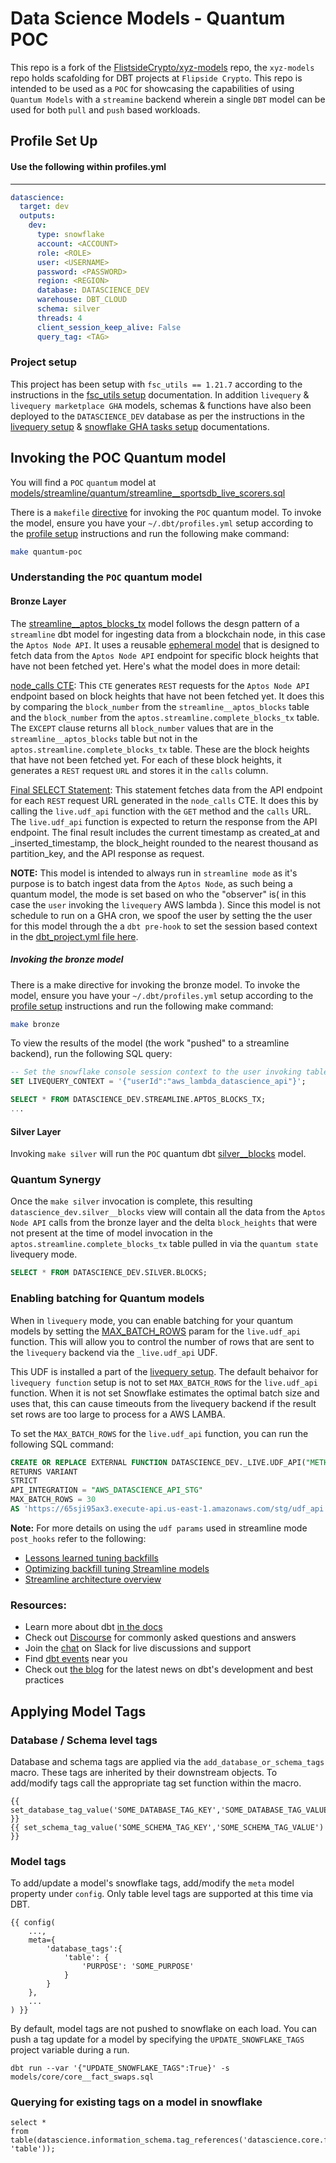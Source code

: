 # Data Science Models - Quantum POC

This repo is a fork of the [FlistsideCrypto/xyz-models](https://github.com/FlipsideCrypto/xyz-models) repo, the `xyz-models` repo holds scafolding for DBT projects at `Flipside Crypto`.  This repo is intended to be used as a `POC` for showcasing the capabilities of using `Quantum Models` with a `streamine` backend wherein a single `DBT` model can be used for both `pull` and `push` based workloads. 

## Profile Set Up

#### Use the following within profiles.yml 
----

```yml
datascience:
  target: dev
  outputs:
    dev:
      type: snowflake
      account: <ACCOUNT>
      role: <ROLE>
      user: <USERNAME>
      password: <PASSWORD>
      region: <REGION>
      database: DATASCIENCE_DEV
      warehouse: DBT_CLOUD
      schema: silver
      threads: 4
      client_session_keep_alive: False
      query_tag: <TAG>
```

### Project setup

This project has been setup with `fsc_utils == 1.21.7` according to the instructions in the [fsc_utils setup](https://github.com/FlipsideCrypto/fsc-utils?tab=readme-ov-file#adding-the-fsc_utils-dbt-package) documentation. In addition `livequery` & `livequery marketplace GHA` models, schemas & functions have also been deployed to the `DATASCIENCE_DEV` database as per the instructions in the [livequery setup](https://github.com/FlipsideCrypto/fsc-utils?tab=readme-ov-file#livequery-functions) & [snowflake GHA tasks setup](https://github.com/flipsideCrypto/fsc-utils?tab=readme-ov-file#snowflake-tasks-for-github-actions) documentations.

## Invoking the POC Quantum model

You will find a `POC` `quantum` model at [models/streamline/quantum/streamline__sportsdb_live_scorers.sql](/models/streamline/quantum/streamline__sportsdb_live_scorers.sql)  

There is a `makefile` [directive](./Makefile#L2) for invoking the `POC` quantum model. To invoke the model, ensure you have your `~/.dbt/profiles.yml` setup according to the [profile setup](#profile-setup) instructions and run the following make command: 

```sh
make quantum-poc
``` 

### Understanding the `POC` quantum model

#### Bronze Layer

The [streamline__aptos_blocks_tx](/models/streamline/quantum/poc/core/streamline__aptos_blocks_tx.sql) model follows the desgn pattern of a `streamline` dbt model for ingesting data from a blockchain node, in this case the `Aptos Node API`. It uses a reusable [ephemeral model](/models/streamline/quantum/poc/core/streamline__aptos_blocks_tx_ephemeral.sql) that is designed to fetch data from the `Aptos Node API` endpoint for specific block heights that have not been fetched yet. Here's what the model does in more detail:

[node_calls CTE](/models/streamline/quantum/poc/core/streamline__aptos_blocks_tx_ephemeral.sql#L6): This `CTE` generates `REST` requests for the `Aptos Node API` endpoint based on block heights that have not been fetched yet. It does this by comparing the `block_number` from the `streamline__aptos_blocks` table and the `block_number` from the `aptos.streamline.complete_blocks_tx` table. The `EXCEPT` clause returns all `block_number` values that are in the `streamline__aptos_blocks` table but not in the `aptos.streamline.complete_blocks_tx` table. These are the block heights that have not been fetched yet. For each of these block heights, it generates a `REST` request `URL` and stores it in the `calls` column.

[Final SELECT Statement](/models/streamline/quantum/poc/core/streamline__aptos_blocks_tx_ephemeral.sql#L26): This statement fetches data from the API endpoint for each `REST` request URL generated in the `node_calls` CTE. It does this by calling the `live.udf_api` function with the `GET` method and the `calls` URL. The `live.udf_api` function is expected to return the response from the API endpoint. The final result includes the current timestamp as created_at and _inserted_timestamp, the block_height rounded to the nearest thousand as partition_key, and the API response as request.

**NOTE:** This model is intended to always run in `streamline mode` as it's purpose is to batch ingest data from the `Aptos Node`, as such being a quantum model, the mode is set based on who the "observer" is( in this case the `user` invoking the `livequery` AWS lambda ). Since this model is not schedule to run on a GHA cron, we spoof the user by setting the the user for this model through the a `dbt pre-hook` to set the session based context in the [dbt_project.yml file here](/dbt_project.yml#L40-47).

##### Invoking the bronze model

There is a make directive for invoking the bronze model. To invoke the model, ensure you have your `~/.dbt/profiles.yml` setup according to the [profile setup](#profile-setup) instructions and run the following make command:

```sh
make bronze
```
To view the results of the model (the work "pushed" to a streamline backend), run the following SQL query:

```sql
-- Set the snowflake console session context to the user invoking table
SET LIVEQUERY_CONTEXT = '{"userId":"aws_lambda_datascience_api"}';

SELECT * FROM DATASCIENCE_DEV.STREAMLINE.APTOS_BLOCKS_TX;
...


```

#### Silver Layer

Invoking `make silver` will run the `POC` quantum dbt [silver__blocks](/models/streamline/quantum/poc/silver/silver__blocks.sql) model. 

### Quantum Synergy

Once the `make silver` invocation is complete, this resulting `datascience_dev.silver__blocks` view will contain all the data from the `Aptos Node API` calls from the bronze layer and the delta `block_heights` that were not present at the time of model invocation in the `aptos.streamline.complete_blocks_tx` table pulled in via the `quantum state` livequery mode.

```sql 
SELECT * FROM DATASCIENCE_DEV.SILVER.BLOCKS;
```

### Enabling batching for Quantum models

When in `livequery` mode, you can enable batching for your quantum models by setting the [MAX_BATCH_ROWS](https://docs.snowflake.com/en/sql-reference/sql/create-external-function) param for the `live.udf_api` function. This will allow you to control the number of rows that are sent to the `livequery` backend via the `_live.udf_api` UDF.

This UDF is installed a part of the [livequery setup](https://github.com/FlipsideCrypto/fsc-utils?tab=readme-ov-file#livequery-functions). The default behaivor for `livequery function` setup is not to set `MAX_BATCH_ROWS` for the `live.udf_api` function. When it is not set Snowflake estimates the optimal batch size and uses that, this can cause timeouts from the livequery backend if the result set rows are too large to process for a AWS LAMBA.

To set the `MAX_BATCH_ROWS` for the `live.udf_api` function, you can run the following SQL command:


```sql
CREATE OR REPLACE EXTERNAL FUNCTION DATASCIENCE_DEV._LIVE.UDF_API("METHOD" VARCHAR(16777216), "URL" VARCHAR(16777216), "HEADERS" OBJECT, "DATA" VARIANT, "USER_ID" VARCHAR(16777216), "SECRET" VARCHAR(16777216))
RETURNS VARIANT
STRICT
API_INTEGRATION = "AWS_DATASCIENCE_API_STG"
MAX_BATCH_ROWS = 30
AS 'https://65sji95ax3.execute-api.us-east-1.amazonaws.com/stg/udf_api';
```

**Note:** For more details on using the `udf params` used in streamline mode `post_hooks` refer to the following: 
 - [Lessons learned tuning backfills ](https://github.com/FlipsideCrypto/streamline-flow/discussions/10#discussioncomment-7194378)  
 - [Optimizing backfill tuning Streamline models](https://flipsidecrypto.slack.com/docs/T6F1AJ69E/F05V71L3ZJS)
 - [Streamline architecture overview](https://github.com/flipsideCrypto/streamline?tab=readme-ov-file#architecture-overview) 

### Resources:
- Learn more about dbt [in the docs](https://docs.getdbt.com/docs/introduction)
- Check out [Discourse](https://discourse.getdbt.com/) for commonly asked questions and answers
- Join the [chat](https://community.getdbt.com/) on Slack for live discussions and support
- Find [dbt events](https://events.getdbt.com) near you
- Check out [the blog](https://blog.getdbt.com/) for the latest news on dbt's development and best practices

## Applying Model Tags

### Database / Schema level tags

Database and schema tags are applied via the `add_database_or_schema_tags` macro.  These tags are inherited by their downstream objects.  To add/modify tags call the appropriate tag set function within the macro.

```
{{ set_database_tag_value('SOME_DATABASE_TAG_KEY','SOME_DATABASE_TAG_VALUE') }}
{{ set_schema_tag_value('SOME_SCHEMA_TAG_KEY','SOME_SCHEMA_TAG_VALUE') }}
```

### Model tags

To add/update a model's snowflake tags, add/modify the `meta` model property under `config`.  Only table level tags are supported at this time via DBT.

```
{{ config(
    ...,
    meta={
        'database_tags':{
            'table': {
                'PURPOSE': 'SOME_PURPOSE'
            }
        }
    },
    ...
) }}
```

By default, model tags are not pushed to snowflake on each load.  You can push a tag update for a model by specifying the `UPDATE_SNOWFLAKE_TAGS` project variable during a run.

```
dbt run --var '{"UPDATE_SNOWFLAKE_TAGS":True}' -s models/core/core__fact_swaps.sql
```

### Querying for existing tags on a model in snowflake

```
select *
from table(datascience.information_schema.tag_references('datascience.core.fact_blocks', 'table'));
```
